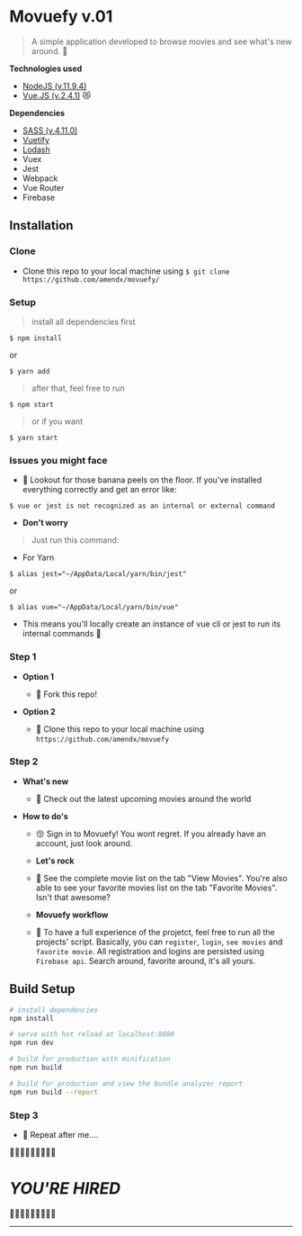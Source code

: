 
# Movuefy v.01 

> A simple application developed to browse movies and see what's new around. 🎃



**Technologies used**


- [NodeJS (v.11.9.4)](https://nodejs.org/en/)
- [Vue.JS (v.2.4.1)](http://https://vuejs.org/) 😻

**Dependencies**


- [SASS (v.4.11.0)](https://sass-lang.com/) 
- [Vuetify](https://https://vuetifyjs.com/)
- [Lodash](https://lodash.com/)
- Vuex
- Jest
- Webpack
- Vue Router
- Firebase

## Installation

### Clone 

- Clone this repo to your local machine using `$ git clone https://github.com/amendx/movuefy/`

### Setup

> install all dependencies first

```shell
$ npm install
```
or 

```shell
$ yarn add
```

> after that, feel free to run
```shell
$ npm start
```
> or if you want

```shell
$ yarn start
```

### Issues you might face

-  🍌 Lookout for those banana peels on the floor. If you've installed everything correctly and get an error like:

```shell
$ vue or jest is not recognized as an internal or external command
```
- **Don't worry**

> Just run this command: 
 - For Yarn
 
```shell
$ alias jest="~/AppData/Local/yarn/bin/jest"
``` 
or 

```shell
$ alias vue="~/AppData/Local/yarn/bin/vue"
```

  - This means you'll locally create an instance of vue cli or jest to run its internal commands 🚀


### Step 1

- **Option 1**
    - 🍴 Fork this repo!

- **Option 2**
    - 👯 Clone this repo to your local machine using `https://github.com/amendx/movuefy`

### Step 2
- **What's new**
    - 🐢 Check out the latest upcoming movies around the world 
    
    
- **How to do's**
    - 😚 Sign in to Movuefy! You wont regret. If you already have an account, just look around. 
    
    - **Let's rock**
    - 🐙 See the complete movie list on the tab "View Movies". You're also able to see your favorite movies list on the tab "Favorite Movies". Isn't that awesome? 
    
    
    - **Movuefy workflow**
    - 👻 To have a full experience of the projetct, feel free to run all the projects' script. Basically, you can `register`, `login`, `see movies` and `favorite movie`. All registration and logins are persisted using `Firebase api`. Search around, favorite around, it's all yours. 


## Build Setup

``` bash
# install dependencies
npm install

# serve with hot reload at localhost:8080
npm run dev

# build for production with minification
npm run build

# build for production and view the bundle analyzer report
npm run build --report
```
   
    
 

### Step 3


 - 📢 Repeat after me....


💯💯💯💯💯💯💯💯💯
#   *YOU'RE HIRED* 
💯💯💯💯💯💯💯💯💯 

---

